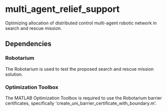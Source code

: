 # multi_agent_relief_support

Optimizing allocation of distributed control multi-agent robotic network in search and rescue mission.

## Dependencies

### Robotarium

The Robotarium is used to test the proposed search and rescue mission solution.

### Optimization Toolbox

The MATLAB Optimization Toolbox is required to use the Robotarium barrier certificates, specifically 'create_uni_barrier_certificate_with_boundary.m'.
